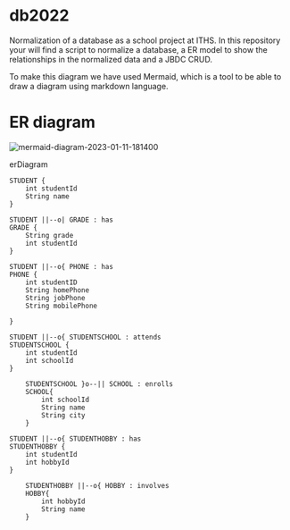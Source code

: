 # db2022
Normalization of a database as a school project at ITHS. In this repository your will find a script to normalize a database, a ER model to show the relationships in the normalized data and a JBDC CRUD.

To make this diagram we have used Mermaid, which is a tool to be able to draw a diagram using markdown language. 

# ER diagram

![mermaid-diagram-2023-01-11-181400](https://user-images.githubusercontent.com/117780904/211872360-f6637edd-19df-463b-a40d-15655df05e8b.png)


erDiagram

    STUDENT {
        int studentId
        String name
    }

    STUDENT ||--o| GRADE : has
    GRADE {
        String grade
        int studentId
    }

    STUDENT ||--o{ PHONE : has
    PHONE {
        int studentID
        String homePhone
        String jobPhone
        String mobilePhone

    }

    STUDENT ||--o{ STUDENTSCHOOL : attends
    STUDENTSCHOOL {
        int studentId
        int schoolId
    }

        STUDENTSCHOOL }o--|| SCHOOL : enrolls
        SCHOOL{
            int schoolId
            String name
            String city
        }

    STUDENT ||--o{ STUDENTHOBBY : has
    STUDENTHOBBY {
        int studentId
        int hobbyId
    }

        STUDENTHOBBY ||--o{ HOBBY : involves
        HOBBY{
            int hobbyId
            String name
        }

